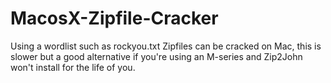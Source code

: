 # MacosX-Zipfile-Cracker
Using a wordlist such as rockyou.txt Zipfiles can be cracked on Mac, this is slower but a good alternative if you're using an M-series and Zip2John won't install for the life of you.
